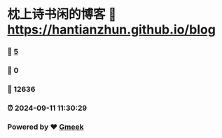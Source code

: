 # 枕上诗书闲的博客 :link: https://hantianzhun.github.io/blog 
### :page_facing_up: [5](https://hantianzhun.github.io/blog/tag.html) 
### :speech_balloon: 0 
### :hibiscus: 12636 
### :alarm_clock: 2024-09-11 11:30:29 
### Powered by :heart: [Gmeek](https://github.com/Meekdai/Gmeek)
